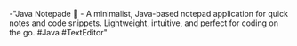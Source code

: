 -"Java Notepade 📝 - A minimalist, Java-based notepad application for quick notes and code snippets. Lightweight, intuitive, and perfect for coding on the go. #Java #TextEditor"
